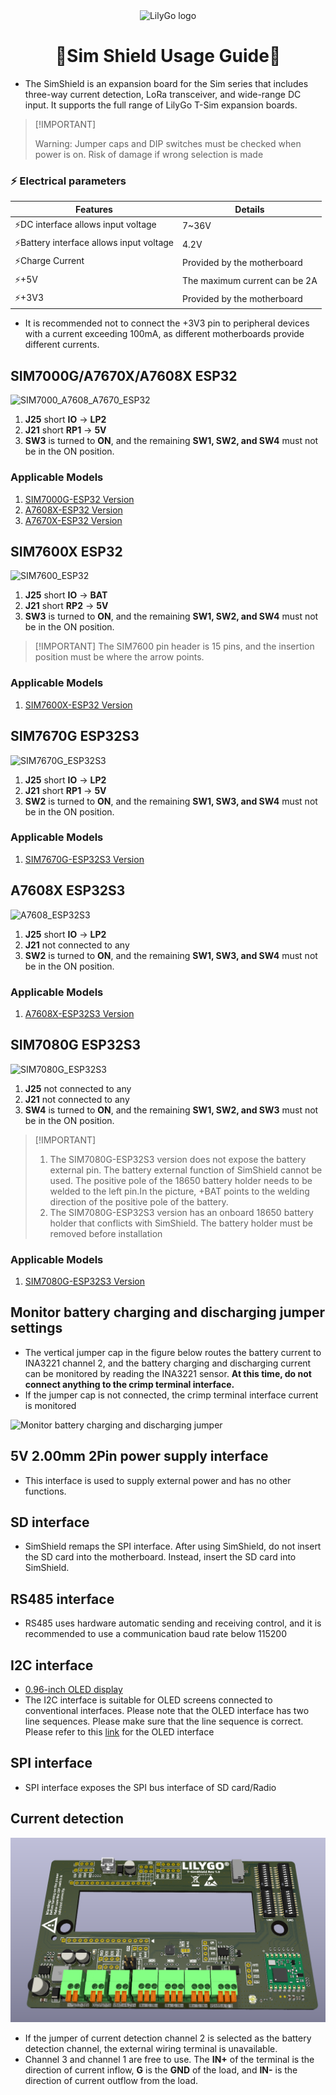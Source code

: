 <div align="center" markdown="1">
  <img src="../../../.github/LilyGo_logo.png" alt="LilyGo logo" width="100"/>
</div>

<h1 align = "center">🌟Sim Shield Usage Guide🌟</h1>

* The SimShield is an expansion board for the Sim series that includes three-way current detection, LoRa transceiver, and wide-range DC input. It supports the full range of LilyGo T-Sim expansion boards.


> \[!IMPORTANT]
>
> Warning: Jumper caps and DIP switches must be checked when power is on.
> Risk of damage if wrong selection is made
>

### ⚡ Electrical parameters

| Features                                | Details                       |
| --------------------------------------- | ----------------------------- |
| ⚡DC interface allows input voltage      | 7~36V                         |
| ⚡Battery interface allows input voltage | 4.2V                          |
| ⚡Charge Current                         | Provided by the motherboard   |
| ⚡+5V                                    | The maximum current can be 2A |
| ⚡+3V3                                   | Provided by the motherboard   |

* It is recommended not to connect the +3V3 pin to peripheral devices with a current exceeding 100mA, as different motherboards provide different currents.

## SIM7000G/A7670X/A7608X ESP32

![SIM7000_A7608_A7670_ESP32](./images/SIM7000_A7608_A7670_ESP32.png)

1. **J25** short **IO** -> **LP2**
2. **J21** short **RP1** -> **5V**
3. **SW3** is turned to **ON**, and the remaining **SW1, SW2, and SW4** must not be in the ON position.

### Applicable Models

1. [SIM7000G-ESP32 Version](https://lilygo.cc/products/t-sim7000g?_pos=1&_sid=d79d65953&_ss=r)
2. [A7608X-ESP32 Version](https://lilygo.cc/products/t-a7608e-h?variant=43275846090933)
3. [A7670X-ESP32 Version](https://lilygo.cc/products/t-sim-a7670e?_pos=1&_sid=f2986df37&_ss=r&variant=42534734495925)

## SIM7600X ESP32

![SIM7600_ESP32](./images/SIM7600_ESP32.png)

1. **J25** short **IO** -> **BAT**
2. **J21** short **RP2** -> **5V**
3. **SW3** is turned to **ON**, and the remaining **SW1, SW2, and SW4** must not be in the ON position.

> \[!IMPORTANT]
> The SIM7600 pin header is 15 pins, and the insertion position must be where the arrow points.
>

### Applicable Models

1. [SIM7600X-ESP32 Version](https://lilygo.cc/products/t-sim7600?_pos=1&_sid=7474cd3cf&_ss=r&variant=42358717939893)

## SIM7670G ESP32S3

![SIM7670G_ESP32S3](./images/SIM7670G_ESP32S3.png)

1. **J25** short **IO** -> **LP2**
2. **J21** short **RP1** -> **5V**
3. **SW2** is turned to **ON**, and the remaining **SW1, SW3, and SW4** must not be in the ON position.

### Applicable Models

1. [SIM7670G-ESP32S3 Version](https://lilygo.cc/products/t-sim-7670g-s3?_pos=1&_sid=2be878e69&_ss=r)

## A7608X ESP32S3

![A7608_ESP32S3](./images/A7608_ESP32S3.png)

1. **J25** short **IO** -> **LP2**
2. **J21** not connected to any
3. **SW2** is turned to **ON**, and the remaining **SW1, SW3, and SW4** must not be in the ON position.

### Applicable Models

1. [A7608X-ESP32S3 Version](https://lilygo.cc/products/t-a7608e-h?_pos=1&_sid=e4fd02f43&_ss=r)

## SIM7080G ESP32S3

![SIM7080G_ESP32S3](./images/SIM7080G_ESP32S3.png)

1. **J25** not connected to any
2. **J21** not connected to any
3. **SW4** is turned to **ON**, and the remaining **SW1, SW2, and SW3** must not be in the ON position.

> \[!IMPORTANT]
>
> 1. The SIM7080G-ESP32S3 version does not expose the battery external pin. The battery external function of SimShield cannot be used. The positive pole of the 18650 battery holder needs to be welded to the left pin.In the picture, +BAT points to the welding direction of the positive pole of the battery.
> 2. The SIM7080G-ESP32S3 version has an onboard 18650 battery holder that conflicts with SimShield. The battery holder must be removed before installation
>

### Applicable Models

1. [SIM7080G-ESP32S3 Version](https://lilygo.cc/products/t-sim7080-s3?_pos=1&_sid=7d3cc194f&_ss=r)

## Monitor battery charging and discharging jumper settings

* The vertical jumper cap in the figure below routes the battery current to INA3221 channel 2, and the battery charging and discharging current can be monitored by reading the INA3221 sensor. **At this time, do not connect anything to the crimp terminal interface.**
* If the jumper cap is not connected, the crimp terminal interface current is monitored

![Monitor battery charging and discharging jumper](./images/battery_current_detection_mode.png)

## 5V 2.00mm 2Pin power supply interface

* This interface is used to supply external power and has no other functions.

## SD interface

* SimShield remaps the SPI interface. After using SimShield, do not insert the SD card into the motherboard. Instead, insert the SD card into SimShield.

## RS485 interface

* RS485 uses hardware automatic sending and receiving control, and it is recommended to use a communication baud rate below 115200

## I2C interface

* [0.96-inch OLED display](https://lilygo.cc/products/0-96-inch-oled?_pos=1&_sid=61234aa32&_ss=r)
* The I2C interface is suitable for OLED screens connected to conventional interfaces. Please note that the OLED interface has two line sequences. Please make sure that the line sequence is correct. Please refer to this [link](https://lilygo.cc/products/0-96-inch-oled?_pos=1&_sid=61234aa32&_ss=r) for the OLED interface

## SPI interface

* SPI interface exposes the SPI bus interface of SD card/Radio

## Current detection

![intervface](./images/intervface.png)

* If the jumper of current detection channel 2 is selected as the battery detection channel, the external wiring terminal is unavailable.
* Channel 3 and channel 1 are free to use. The **IN+** of the terminal is the direction of current inflow, **G** is the **GND** of the load, and **IN-** is the direction of current outflow from the load.
